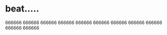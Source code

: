 # beat.....
 666666  666666  666666  666666  666666  666666  666666  666666  666666  666666  666666 
